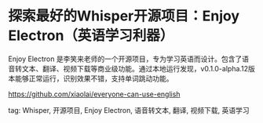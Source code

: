 # 探索最好的Whisper开源项目：Enjoy Electron（英语学习利器）

Enjoy Electron 是李笑来老师的一个开源项目，专为学习英语而设计。包含了语音转文本、翻译、视频下载等商业级功能。通过本地运行发现，v0.1.0-alpha.12版本能够正常运行，识别效果不错，支持单词跳动功能。

https://github.com/xiaolai/everyone-can-use-english

tag: Whisper, 开源项目, Enjoy Electron, 语音转文本, 翻译, 视频下载, 英语学习
